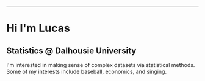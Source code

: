 ---
# Hi I'm Lucas

## Statistics @ Dalhousie University
I'm interested in making sense of complex datasets via statistical methods. Some of my interests include baseball, economics, and singing. 


